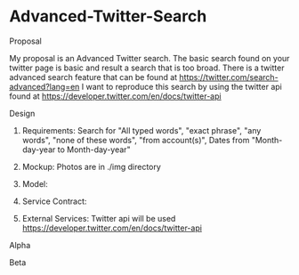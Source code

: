 # Advanced-Twitter-Search

Proposal

My proposal is an Advanced Twitter search. The basic search found on your twitter page is basic and result a search that is too broad.
There is a twitter advanced search feature that can be found at https://twitter.com/search-advanced?lang=en
I want to reproduce this search by using the twitter api found at https://developer.twitter.com/en/docs/twitter-api


Design

1. Requirements:    Search for "All typed words", "exact phrase", "any words", "none of these words", "from account(s)", Dates from "Month-day-year to Month-day-year"
2. Mockup:  Photos are in ./img directory


3. Model:
4. Service Contract:
5. External Services: Twitter api will be used https://developer.twitter.com/en/docs/twitter-api


Alpha 

Beta